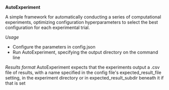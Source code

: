 **AutoExperiment**

A simple framework for automatically conducting a series of computational experiments, optimizing configuration hyperparameters to select the best configuration for each experimental trial.

*Usage* 
* Configure the parameters in config.json
* Run AutoExperiment, specifying the output directory on the command line

*Results format*
AutoExperiment expects that the experiments output a .csv file of results, with a name specified in the config file's expected_result_file setting, in the experiment directory or in expected_result_subdir beneath it if that is set

